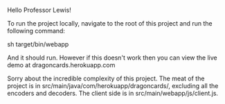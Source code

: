 Hello Professor Lewis!

To run the project locally, navigate to the root of this project and run the following command:

sh target/bin/webapp

And it should run. However if this doesn't work then you can view the live demo at dragoncards.herokuapp.com

Sorry about the incredible complexity of this project. The meat of the project is in src/main/java/com/herokuapp/dragoncards/, excluding all the encoders and decoders. The client side is in src/main/webapp/js/client.js.
